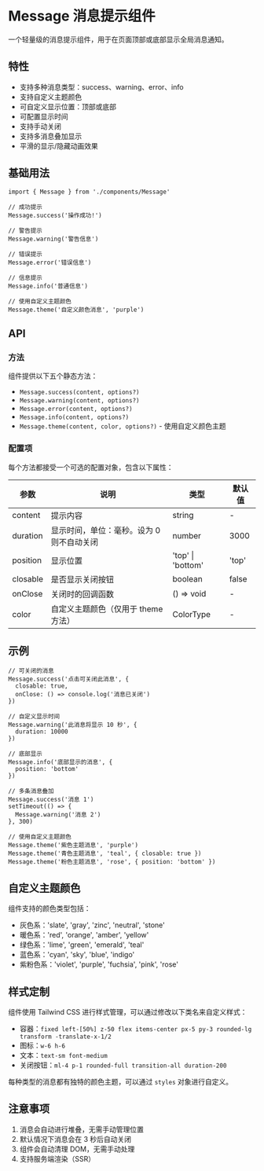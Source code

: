 # Message 消息提示组件

一个轻量级的消息提示组件，用于在页面顶部或底部显示全局消息通知。

## 特性

- 支持多种消息类型：success、warning、error、info
- 支持自定义主题颜色
- 可自定义显示位置：顶部或底部
- 可配置显示时间
- 支持手动关闭
- 支持多消息叠加显示
- 平滑的显示/隐藏动画效果

## 基础用法

```tsx
import { Message } from './components/Message'

// 成功提示
Message.success('操作成功!')

// 警告提示
Message.warning('警告信息')

// 错误提示
Message.error('错误信息')

// 信息提示
Message.info('普通信息')

// 使用自定义主题颜色
Message.theme('自定义颜色消息', 'purple')
```

## API

### 方法

组件提供以下五个静态方法：

- `Message.success(content, options?)`
- `Message.warning(content, options?)`
- `Message.error(content, options?)`
- `Message.info(content, options?)`
- `Message.theme(content, color, options?)` - 使用自定义颜色主题

### 配置项

每个方法都接受一个可选的配置对象，包含以下属性：

| 参数 | 说明 | 类型 | 默认值 |
|------|------|------|--------|
| content | 提示内容 | string | - |
| duration | 显示时间，单位：毫秒。设为 0 则不自动关闭 | number | 3000 |
| position | 显示位置 | 'top' \| 'bottom' | 'top' |
| closable | 是否显示关闭按钮 | boolean | false |
| onClose | 关闭时的回调函数 | () => void | - |
| color | 自定义主题颜色（仅用于 theme 方法） | ColorType | - |

## 示例

```tsx
// 可关闭的消息
Message.success('点击可关闭此消息', {
  closable: true,
  onClose: () => console.log('消息已关闭')
})

// 自定义显示时间
Message.warning('此消息将显示 10 秒', {
  duration: 10000
})

// 底部显示
Message.info('底部显示的消息', {
  position: 'bottom'
})

// 多条消息叠加
Message.success('消息 1')
setTimeout(() => {
  Message.warning('消息 2')
}, 300)

// 使用自定义主题颜色
Message.theme('紫色主题消息', 'purple')
Message.theme('青色主题消息', 'teal', { closable: true })
Message.theme('粉色主题消息', 'rose', { position: 'bottom' })
```

## 自定义主题颜色

组件支持的颜色类型包括：
- 灰色系：'slate', 'gray', 'zinc', 'neutral', 'stone'
- 暖色系：'red', 'orange', 'amber', 'yellow'
- 绿色系：'lime', 'green', 'emerald', 'teal'
- 蓝色系：'cyan', 'sky', 'blue', 'indigo'
- 紫粉色系：'violet', 'purple', 'fuchsia', 'pink', 'rose'

## 样式定制

组件使用 Tailwind CSS 进行样式管理，可以通过修改以下类名来自定义样式：

- 容器：`fixed left-[50%] z-50 flex items-center px-5 py-3 rounded-lg transform -translate-x-1/2`
- 图标：`w-6 h-6`
- 文本：`text-sm font-medium`
- 关闭按钮：`ml-4 p-1 rounded-full transition-all duration-200`

每种类型的消息都有独特的颜色主题，可以通过 `styles` 对象进行自定义。

## 注意事项

1. 消息会自动进行堆叠，无需手动管理位置
2. 默认情况下消息会在 3 秒后自动关闭
3. 组件会自动清理 DOM，无需手动处理
4. 支持服务端渲染（SSR）
